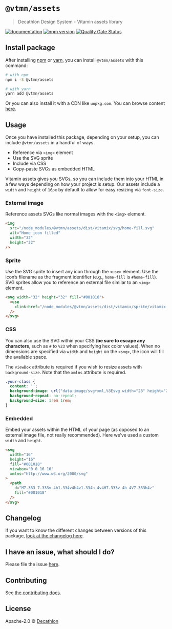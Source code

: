 # `@vtmn/assets`

> Decathlon Design System - Vitamin assets library

<a href="https://www.decathlon.design/726f8c765/p/895daa-assets"><img src="https://img.shields.io/badge/decathlon.design-docs-007dbc" alt="documentation" /></a>
<a href="https://www.npmjs.com/package/@vtmn/assets"><img src="https://img.shields.io/npm/v/@vtmn/assets?style=flat&logo=npm" alt="npm version" /></a>
<a href="https://sonarcloud.io/dashboard?id=decathlon_vitamin-web_assets"><img src="https://sonarcloud.io/api/project_badges/measure?project=decathlon_vitamin-web_assets&metric=alert_status" alt="Quality Gate Status" /></a>

## Install package

After installing [npm](https://docs.npmjs.com/downloading-and-installing-node-js-and-npm) or [yarn](https://yarnpkg.com/en/docs/install), you can install `@vtmn/assets` with this command:

```sh
# with npm
npm i -S @vtmn/assets

# with yarn
yarn add @vtmn/assets
```

Or you can also install it with a CDN like `unpkg.com`. You can browse content [here](https://unpkg.com/@vtmn/assets/).

## Usage

Once you have installed this package, depending on your setup, you can include `@vtmn/assets` in a handful of ways.

- Reference via `<img>` element
- Use the SVG sprite
- Include via CSS
- Copy-paste SVGs as embedded HTML

Vitamin assets gives you SVGs, so you can include them into your HTML in a few ways depending on how your project is setup.
Our assets include a `width` and `height` of `16px` by default to allow for easy resizing via `font-size`.

### External image

Reference assets SVGs like normal images with the `<img>` element.

```html
<img
  src="/node_modules/@vtmn/assets/dist/vitamix/svg/home-fill.svg"
  alt="Home icon filled"
  width="32"
  height="32"
/>
```

### Sprite

Use the SVG sprite to insert any icon through the `<use>` element. Use the icon’s filename as the fragment identifier (e.g., `home-fill` is `#home-fill`). SVG sprites allow you to reference an external file similar to an `<img>` element.

```html
<svg width="32" height="32" fill="#001018">
  <use
    xlink:href="/node_modules/@vtmn/assets/dist/vitamix/sprite/vitamix.svg#home-fill"
  />
</svg>
```

### CSS

You can also use the SVG within your CSS (**be sure to escape any characters**, such as `#` to `%23` when specifying hex color values). When no dimensions are specified via `width` and `height` on the `<svg>`, the icon will fill the available space.

The `viewBox` attribute is required if you wish to resize assets with `background-size`. Note that the `xmlns` attribute is required.

```css
.your-class {
  content: '';
  background-image: url("data:image/svg+xml,%3Esvg width="28" height="20" fill="none" xmlns="http://www.w3.org/2000/svg"%3C%3Erect x=".25" y=".25" width="27.5" height="19.5" rx="1.75" fill="#fff" stroke="#F5F5F5" stroke-width=".5"/%3C%3Emask id="a" style="mask-type:alpha" maskUnits="userSpaceOnUse" x="0" y="0" width="28" height="20"%3C%3Erect x=".25" y=".25" width="27.5" height="19.5" rx="1.75" fill="#fff" stroke="#fff" stroke-width=".5"/%3C%3E/mask%3C%3Eg mask="url(#a)"%3C%3Epath fill="#F44653" d="M18.667 0H28v20h-9.333z"/%3C%3Epath fill-rule="evenodd" clip-rule="evenodd" d="M0 20h9.333V0H0v20Z" fill="#1035BB"/%3C%3E/g%3C%3E/svg%3C");
  background-repeat: no-repeat;
  background-size: 1rem 1rem;
}
```

### Embedded

Embed your assets within the HTML of your page (as opposed to an external image file, not really recommended). Here we’ve used a custom `width` and `height`.

```html
<svg
  width="16"
  height="16"
  fill="#001018"
  viewbox="0 0 16 16"
  xmlns="http://www.w3.org/2000/svg"
>
  <path
    d="M7.333 7.333v-4h1.334v4h4v1.334h-4v4H7.333v-4h-4V7.333h4z"
    fill="#001018"
  />
</svg>
```

## Changelog

If you want to know the different changes between versions of this package, [look at the changelog here](https://github.com/Decathlon/vitamin-web/blob/main/packages/sources/assets/CHANGELOG.md).

## I have an issue, what should I do?

Please file the issue [here](https://github.com/Decathlon/vitamin-web/issues/new).

## Contributing

See [the contributing docs](https://github.com/Decathlon/vitamin-web/blob/main/CONTRIBUTING.md).

## License

Apache-2.0 © [Decathlon](https://github.com/Decathlon)
